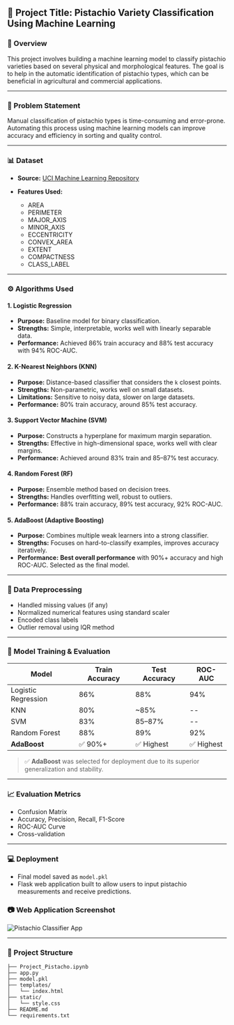 ## 📘 Project Title: Pistachio Variety Classification Using Machine Learning

### 📌 Overview

This project involves building a machine learning model to classify pistachio varieties based on several physical and morphological features. The goal is to help in the automatic identification of pistachio types, which can be beneficial in agricultural and commercial applications.

---

### 🧐 Problem Statement

Manual classification of pistachio types is time-consuming and error-prone. Automating this process using machine learning models can improve accuracy and efficiency in sorting and quality control.

---

### 📊 Dataset

* **Source:** [UCI Machine Learning Repository](https://archive.ics.uci.edu/)
* **Features Used:**

  * AREA
  * PERIMETER
  * MAJOR\_AXIS
  * MINOR\_AXIS
  * ECCENTRICITY
  * CONVEX\_AREA
  * EXTENT
  * COMPACTNESS
  * CLASS\_LABEL

---

### ⚙️ Algorithms Used

#### 1. **Logistic Regression**

* **Purpose:** Baseline model for binary classification.
* **Strengths:** Simple, interpretable, works well with linearly separable data.
* **Performance:** Achieved 86% train accuracy and 88% test accuracy with 94% ROC-AUC.

#### 2. **K-Nearest Neighbors (KNN)**

* **Purpose:** Distance-based classifier that considers the `k` closest points.
* **Strengths:** Non-parametric, works well on small datasets.
* **Limitations:** Sensitive to noisy data, slower on large datasets.
* **Performance:** 80% train accuracy, around 85% test accuracy.

#### 3. **Support Vector Machine (SVM)**

* **Purpose:** Constructs a hyperplane for maximum margin separation.
* **Strengths:** Effective in high-dimensional space, works well with clear margins.
* **Performance:** Achieved around 83% train and 85–87% test accuracy.

#### 4. **Random Forest (RF)**

* **Purpose:** Ensemble method based on decision trees.
* **Strengths:** Handles overfitting well, robust to outliers.
* **Performance:** 88% train accuracy, 89% test accuracy, 92% ROC-AUC.

#### 5. **AdaBoost (Adaptive Boosting)**

* **Purpose:** Combines multiple weak learners into a strong classifier.
* **Strengths:** Focuses on hard-to-classify examples, improves accuracy iteratively.
* **Performance:** **Best overall performance** with 90%+ accuracy and high ROC-AUC. Selected as the final model.

---

### 🧹 Data Preprocessing

* Handled missing values (if any)
* Normalized numerical features using standard scaler
* Encoded class labels
* Outlier removal using IQR method

---

### 🧪 Model Training & Evaluation

| Model               | Train Accuracy | Test Accuracy | ROC-AUC   |
| ------------------- | -------------- | ------------- | --------- |
| Logistic Regression | 86%            | 88%           | 94%       |
| KNN                 | 80%            | \~85%         | --        |
| SVM                 | 83%            | 85–87%        | --        |
| Random Forest       | 88%            | 89%           | 92%       |
| **AdaBoost**        | ✅ 90%+         | ✅ Highest     | ✅ Highest |

> ✅ **AdaBoost** was selected for deployment due to its superior generalization and stability.

---

### 📈 Evaluation Metrics

* Confusion Matrix
* Accuracy, Precision, Recall, F1-Score
* ROC-AUC Curve
* Cross-validation

---

### 💻 Deployment

* Final model saved as `model.pkl`
* Flask web application built to allow users to input pistachio measurements and receive predictions.

### 📷 Web Application Screenshot

![Pistachio Classifier App](./assets/pistachio_app_ui.png)

---
### 📂 Project Structure

```
├── Project_Pistacho.ipynb
├── app.py
├── model.pkl
├── templates/
│   └── index.html
├── static/
│   └── style.css
├── README.md
└── requirements.txt
```
